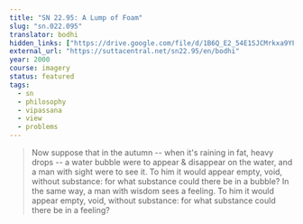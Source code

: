 ```yaml
---
title: "SN 22.95: A Lump of Foam"
slug: "sn.022.095"
translator: bodhi
hidden_links: ["https://drive.google.com/file/d/1B6Q_E2_54E1SJCMrkxa9YF1iRkQu1Vr9"]
external_url: "https://suttacentral.net/sn22.95/en/bodhi"
year: 2000
course: imagery
status: featured
tags:
  - sn
  - philosophy
  - vipassana
  - view
  - problems
---
```


> Now suppose that in the autumn -- when it's raining in fat, heavy drops -- a water bubble were to appear & disappear on the water, and a man with sight were to see it. To him it would appear empty, void, without substance: for what substance could there be in a bubble? In the same way, a man with wisdom sees a feeling. To him it would appear empty, void, without substance: for what substance could there be in a feeling?
